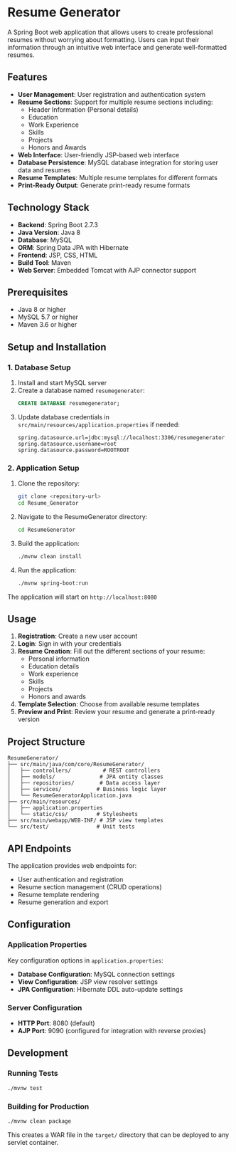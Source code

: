# Resume Generator

A Spring Boot web application that allows users to create professional resumes without worrying about formatting. Users can input their information through an intuitive web interface and generate well-formatted resumes.

## Features

- **User Management**: User registration and authentication system
- **Resume Sections**: Support for multiple resume sections including:
  - Header Information (Personal details)
  - Education
  - Work Experience
  - Skills
  - Projects
  - Honors and Awards
- **Web Interface**: User-friendly JSP-based web interface
- **Database Persistence**: MySQL database integration for storing user data and resumes
- **Resume Templates**: Multiple resume templates for different formats
- **Print-Ready Output**: Generate print-ready resume formats

## Technology Stack

- **Backend**: Spring Boot 2.7.3
- **Java Version**: Java 8
- **Database**: MySQL
- **ORM**: Spring Data JPA with Hibernate
- **Frontend**: JSP, CSS, HTML
- **Build Tool**: Maven
- **Web Server**: Embedded Tomcat with AJP connector support

## Prerequisites

- Java 8 or higher
- MySQL 5.7 or higher
- Maven 3.6 or higher

## Setup and Installation

### 1. Database Setup

1. Install and start MySQL server
2. Create a database named `resumegenerator`:
   ```sql
   CREATE DATABASE resumegenerator;
   ```
3. Update database credentials in `src/main/resources/application.properties` if needed:
   ```properties
   spring.datasource.url=jdbc:mysql://localhost:3306/resumegenerator
   spring.datasource.username=root
   spring.datasource.password=ROOTROOT
   ```

### 2. Application Setup

1. Clone the repository:
   ```bash
   git clone <repository-url>
   cd Resume_Generator
   ```

2. Navigate to the ResumeGenerator directory:
   ```bash
   cd ResumeGenerator
   ```

3. Build the application:
   ```bash
   ./mvnw clean install
   ```

4. Run the application:
   ```bash
   ./mvnw spring-boot:run
   ```

The application will start on `http://localhost:8080`

## Usage

1. **Registration**: Create a new user account
2. **Login**: Sign in with your credentials
3. **Resume Creation**: Fill out the different sections of your resume:
   - Personal information
   - Education details
   - Work experience
   - Skills
   - Projects
   - Honors and awards
4. **Template Selection**: Choose from available resume templates
5. **Preview and Print**: Review your resume and generate a print-ready version

## Project Structure

```
ResumeGenerator/
├── src/main/java/com/core/ResumeGenerator/
│   ├── controllers/          # REST controllers
│   ├── models/              # JPA entity classes
│   ├── repositories/        # Data access layer
│   ├── services/           # Business logic layer
│   └── ResumeGeneratorApplication.java
├── src/main/resources/
│   ├── application.properties
│   └── static/css/         # Stylesheets
├── src/main/webapp/WEB-INF/ # JSP view templates
└── src/test/               # Unit tests
```

## API Endpoints

The application provides web endpoints for:
- User authentication and registration
- Resume section management (CRUD operations)
- Resume template rendering
- Resume generation and export

## Configuration

### Application Properties

Key configuration options in `application.properties`:

- **Database Configuration**: MySQL connection settings
- **View Configuration**: JSP view resolver settings
- **JPA Configuration**: Hibernate DDL auto-update settings

### Server Configuration

- **HTTP Port**: 8080 (default)
- **AJP Port**: 9090 (configured for integration with reverse proxies)

## Development

### Running Tests

```bash
./mvnw test
```

### Building for Production

```bash
./mvnw clean package
```

This creates a WAR file in the `target/` directory that can be deployed to any servlet container.

